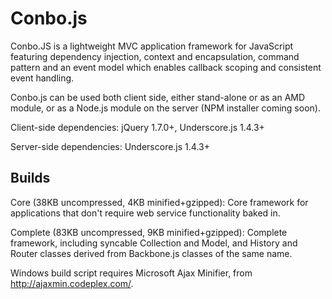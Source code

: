 Conbo.js
========

Conbo.JS is a lightweight MVC application framework for JavaScript featuring dependency injection, context and encapsulation, command pattern and an event model which enables callback scoping and consistent event handling.

Conbo.js can be used both client side, either stand-alone or as an AMD module, or as a Node.js module on the server (NPM installer coming soon).

Client-side dependencies: jQuery 1.7.0+, Underscore.js 1.4.3+

Server-side dependencies: Underscore.js 1.4.3+

Builds
------

Core (38KB uncompressed, 4KB minified+gzipped): Core framework for applications that don't require web service functionality baked in.

Complete (83KB uncompressed, 9KB minified+gzipped): Complete framework, including syncable Collection and Model, and History and Router classes derived from Backbone.js classes of the same name.

Windows build script requires Microsoft Ajax Minifier, from http://ajaxmin.codeplex.com/.
